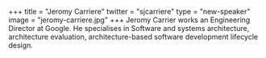 +++
title = "Jeromy Carriere"
twitter = "sjcarriere"
type = "new-speaker"
image = "jeromy-carriere.jpg"
+++
Jeromy Carrier works an Engineering Director at Google. He specialises in Software and systems architecture, architecture evaluation, architecture-based software development lifecycle design.